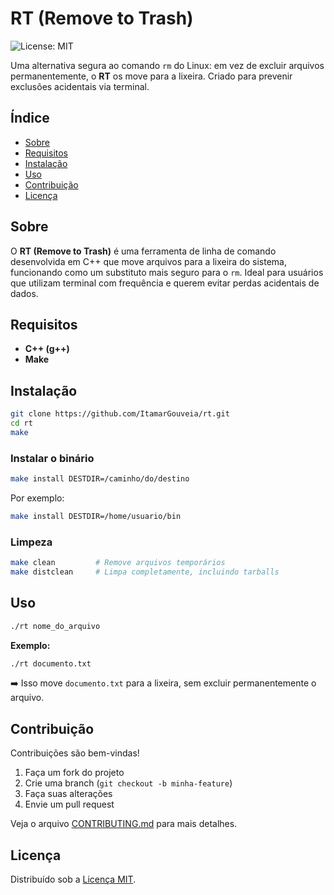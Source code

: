 # RT (Remove to Trash)

![License: MIT](https://img.shields.io/badge/License-MIT-yellow.svg)

Uma alternativa segura ao comando `rm` do Linux: em vez de excluir arquivos permanentemente, o **RT** os move para a lixeira. Criado para prevenir exclusões acidentais via terminal.

## Índice

- [Sobre](#sobre)
- [Requisitos](#requisitos)
- [Instalação](#instalação)
- [Uso](#uso)
- [Contribuição](#contribuição)
- [Licença](#licença)

## Sobre

O **RT (Remove to Trash)** é uma ferramenta de linha de comando desenvolvida em C++ que move arquivos para a lixeira do sistema, funcionando como um substituto mais seguro para o `rm`. Ideal para usuários que utilizam terminal com frequência e querem evitar perdas acidentais de dados.

## Requisitos

- **C++ (g++)**
- **Make**

## Instalação

```bash
git clone https://github.com/ItamarGouveia/rt.git
cd rt
make
```

### Instalar o binário

```bash
make install DESTDIR=/caminho/do/destino
```

Por exemplo:

```bash
make install DESTDIR=/home/usuario/bin
```

### Limpeza

```bash
make clean         # Remove arquivos temporários
make distclean     # Limpa completamente, incluindo tarballs
```

## Uso

```bash
./rt nome_do_arquivo
```

**Exemplo:**
```bash
./rt documento.txt
```

➡️ Isso move `documento.txt` para a lixeira, sem excluir permanentemente o arquivo.

## Contribuição

Contribuições são bem-vindas!

1. Faça um fork do projeto
2. Crie uma branch (`git checkout -b minha-feature`)
3. Faça suas alterações
4. Envie um pull request

Veja o arquivo [CONTRIBUTING.md](CONTRIBUTING.md) para mais detalhes.

## Licença

Distribuído sob a [Licença MIT](LICENSE).
